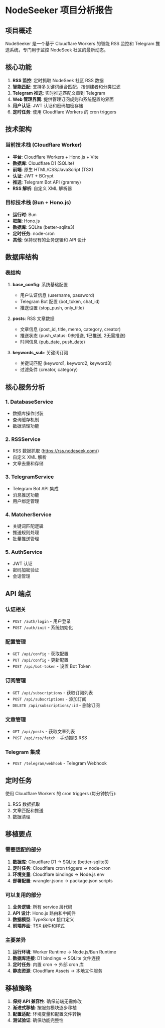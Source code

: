 # NodeSeeker 项目分析报告

## 项目概述

NodeSeeker 是一个基于 Cloudflare Workers 的智能 RSS 监控和 Telegram 推送系统，专门用于监控 NodeSeek 社区的最新动态。

## 核心功能

1. **RSS 监控**: 定时抓取 NodeSeek 社区 RSS 数据
2. **智能匹配**: 支持多关键词组合匹配，按创建者和分类过滤
3. **Telegram 推送**: 实时推送匹配文章到 Telegram
4. **Web 管理界面**: 提供管理订阅规则和系统配置的界面
5. **用户认证**: JWT 认证和密码加密存储
6. **定时任务**: 使用 Cloudflare Workers 的 cron triggers

## 技术架构

### 当前技术栈 (Cloudflare Worker)
- **平台**: Cloudflare Workers + Hono.js + Vite
- **数据库**: Cloudflare D1 (SQLite)
- **前端**: 原生 HTML/CSS/JavaScript (TSX)
- **认证**: JWT + BCrypt
- **推送**: Telegram Bot API (grammy)
- **RSS 解析**: 自定义 XML 解析器

### 目标技术栈 (Bun + Hono.js)
- **运行时**: Bun
- **框架**: Hono.js
- **数据库**: SQLite (better-sqlite3)
- **定时任务**: node-cron
- **其他**: 保持现有的业务逻辑和 API 设计

## 数据库结构

### 表结构
1. **base_config**: 系统基础配置
   - 用户认证信息 (username, password)
   - Telegram Bot 配置 (bot_token, chat_id)
   - 推送设置 (stop_push, only_title)

2. **posts**: RSS 文章数据
   - 文章信息 (post_id, title, memo, category, creator)
   - 推送状态 (push_status: 0未推送, 1已推送, 2无需推送)
   - 时间信息 (pub_date, push_date)

3. **keywords_sub**: 关键词订阅
   - 关键词匹配 (keyword1, keyword2, keyword3)
   - 过滤条件 (creator, category)

## 核心服务分析

### 1. DatabaseService
- 数据库操作封装
- 查询缓存机制
- 数据清理功能

### 2. RSSService
- RSS 数据抓取 (https://rss.nodeseek.com/)
- 自定义 XML 解析
- 文章去重和存储

### 3. TelegramService
- Telegram Bot API 集成
- 消息推送功能
- 用户绑定管理

### 4. MatcherService
- 关键词匹配逻辑
- 推送规则处理
- 批量推送管理

### 5. AuthService
- JWT 认证
- 密码加密验证
- 会话管理

## API 端点

### 认证相关
- `POST /auth/login` - 用户登录
- `POST /auth/init` - 系统初始化

### 配置管理
- `GET /api/config` - 获取配置
- `PUT /api/config` - 更新配置
- `POST /api/bot-token` - 设置 Bot Token

### 订阅管理
- `GET /api/subscriptions` - 获取订阅列表
- `POST /api/subscriptions` - 添加订阅
- `DELETE /api/subscriptions/:id` - 删除订阅

### 文章管理
- `GET /api/posts` - 获取文章列表
- `POST /api/rss/fetch` - 手动抓取 RSS

### Telegram 集成
- `POST /telegram/webhook` - Telegram Webhook

## 定时任务

使用 Cloudflare Workers 的 cron triggers (每分钟执行):
1. RSS 数据抓取
2. 文章匹配和推送
3. 数据清理

## 移植要点

### 需要适配的部分
1. **数据库**: Cloudflare D1 → SQLite (better-sqlite3)
2. **定时任务**: Cloudflare cron triggers → node-cron
3. **环境变量**: Cloudflare bindings → Node.js env
4. **部署配置**: wrangler.jsonc → package.json scripts

### 可以复用的部分
1. **业务逻辑**: 所有 service 层代码
2. **API 设计**: Hono.js 路由和中间件
3. **数据模型**: TypeScript 接口定义
4. **前端界面**: TSX 组件和样式

### 主要差异
1. **运行环境**: Worker Runtime → Node.js/Bun Runtime
2. **数据库连接**: D1 bindings → SQLite 文件连接
3. **定时任务**: 内置 cron → 外部 cron 库
4. **静态资源**: Cloudflare Assets → 本地文件服务

## 移植策略

1. **保持 API 兼容性**: 确保前端无需修改
2. **渐进式移植**: 按服务模块逐步移植
3. **配置适配**: 环境变量和配置文件转换
4. **测试验证**: 确保功能完整性